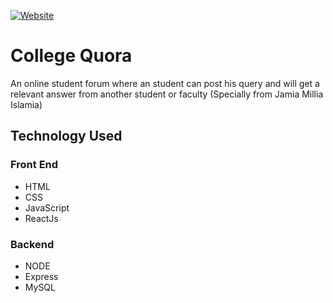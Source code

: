 
[![Website](https://img.shields.io/badge/Website-Deployed-blue)](https://collegequora.herokuapp.com/)
# College Quora 

An online student forum where an student can post his query and will get a relevant answer from another student or faculty (Specially from Jamia Millia Islamia)


## Technology Used

### Front End
- HTML
- CSS
- JavaScript
- ReactJs

### Backend
- NODE
- Express
- MySQL
